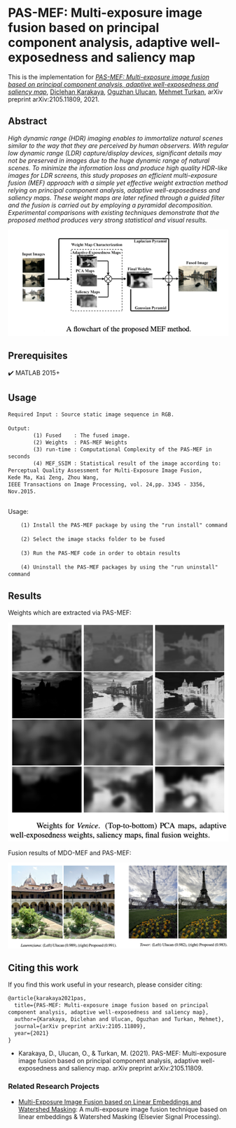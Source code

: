 # PAS-MEF: Multi-exposure image fusion based on principal component analysis, adaptive well-exposedness and saliency map 

This is the implementation for *[PAS-MEF: Multi-exposure image fusion based on principal component analysis, adaptive well-exposedness and saliency map](https://arxiv.org/abs/2105.11809)*, [Diclehan Karakaya](https://www.researchgate.net/profile/Diclehan_Karakaya), [Oguzhan Ulucan](https://www.researchgate.net/profile/Oguzhan_Ulucan),  [Mehmet Turkan](http://homes.ieu.edu.tr/mehmetturkan/), arXiv preprint arXiv:2105.11809, 2021.


## Abstract 

*High dynamic range (HDR) imaging enables to immortalize natural scenes similar to the way that they are perceived by human observers. With regular low dynamic range (LDR) capture/display devices, significant details may not be preserved in images due to the huge dynamic range of natural scenes. To minimize the information loss and produce high quality HDR-like images for LDR screens, this study proposes an efficient multi-exposure fusion (MEF) approach with a simple yet effective weight extraction method relying on principal component analysis, adaptive well-exposedness and saliency maps. These weight maps are later refined through a guided filter and the fusion is carried out by employing a pyramidal decomposition. Experimental comparisons with existing techniques demonstrate that the proposed method produces very strong statistical and visual results.*


<img src="https://github.com/OguzhanUlucan/PAS-MEF/blob/main/figure/block.png">


##  Prerequisites

:heavy_check_mark: MATLAB 2015+


## Usage

```
Required Input : Source static image sequence in RGB.

Output:    
        (1) Fused    : The fused image.
        (2) Weights  : PAS-MEF Weights
        (3) run-time : Computational Complexity of the PAS-MEF in seconds
        (4) MEF_SSIM : Statistical result of the image according to:
Perceptual Quality Assessment for Multi-Exposure Image Fusion, 
Kede Ma, Kai Zeng, Zhou Wang, 
IEEE Transactions on Image Processing, vol. 24,pp. 3345 - 3356, Nov.2015.
 
```
 
  Usage:
  
        (1) Install the PAS-MEF package by using the "run install" command
        
        (2) Select the image stacks folder to be fused
        
        (3) Run the PAS-MEF code in order to obtain results
        
        (4) Uninstall the PAS-MEF packages by using the "run uninstall" command


## Results

Weights which are extracted via PAS-MEF:

<img src="https://github.com/OguzhanUlucan/PAS-MEF/blob/main/figure/weights.png">


Fusion results of MDO-MEF and PAS-MEF:

<img src="https://github.com/OguzhanUlucan/PAS-MEF/blob/main/figure/res1.png">




## Citing this work

If you find this work useful in your research, please consider citing:

```
@article{karakaya2021pas,
  title={PAS-MEF: Multi-exposure image fusion based on principal component analysis, adaptive well-exposedness and saliency map},
  author={Karakaya, Diclehan and Ulucan, Oguzhan and Turkan, Mehmet},
  journal={arXiv preprint arXiv:2105.11809},
  year={2021}
}

```

*   Karakaya, D., Ulucan, O., & Turkan, M. (2021). PAS-MEF: Multi-exposure image fusion based on principal component analysis, adaptive well-exposedness and saliency map. arXiv preprint arXiv:2105.11809.

### Related Research Projects

- [Multi-Exposure Image Fusion based on Linear Embeddings and Watershed Masking](https://github.com/DiclehanOguzhan/MDO_MEF): A multi-exposure image fusion technique based on linear embeddings & Watershed Masking (Elsevier Signal Processing).
